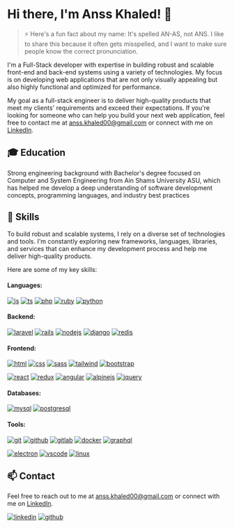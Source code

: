 # Hi there, I'm Anss Khaled! 👋

> ⚡ Here's a fun fact about my name: It's spelled AN-AS, not ANS. I like to share this because it often gets misspelled, and I want to make sure people know the correct pronunciation.

I'm a Full-Stack developer with expertise in building robust and scalable front-end and back-end systems using a variety of technologies. My focus is on developing web applications that are not only visually appealing but also highly functional and optimized for performance.

My goal as a full-stack engineer is to deliver high-quality products that meet my clients' requirements and exceed their expectations. If you're looking for someone who can help you build your next web application, feel free to contact me at [anss.khaled00@gmail.com](mailto:anss.khaled00@gmail.com) or connect with me on [LinkedIn](https://www.linkedin.com/in/ansskfarouk/).

## 🎓 Education
Strong engineering background with Bachelor's degree focused on Computer and System Engineering from Ain Shams University ASU, which has helped me develop a deep understanding of software development concepts, programming languages, and industry best practices

## 🌱 Skills
To build robust and scalable systems, I rely on a diverse set of technologies and tools. I'm constantly exploring new frameworks, languages, libraries, and services that can enhance my development process and help me deliver high-quality products.

Here are some of my key skills:

#### Languages:
  
  [![js](https://skillicons.dev/icons?i=js&theme=dark)](https://developer.mozilla.org/en-US/docs/Web/JavaScript)
  [![ts](https://skillicons.dev/icons?i=ts&theme=dark)](https://www.typescriptlang.org/)
  [![php](https://skillicons.dev/icons?i=php&theme=dark)](https://www.php.net/)
  [![ruby](https://skillicons.dev/icons?i=ruby&theme=dark)](https://www.ruby-lang.org/en/)
  [![python](https://skillicons.dev/icons?i=python&theme=dark)](https://www.python.org/)

#### Backend:

  [![laravel](https://skillicons.dev/icons?i=laravel&theme=dark)](https://laravel.com/)
  [![rails](https://skillicons.dev/icons?i=rails&theme=dark)](https://rubyonrails.org/)
  [![nodejs](https://skillicons.dev/icons?i=nodejs&theme=dark)](https://nodejs.org/en)
  [![django](https://skillicons.dev/icons?i=django&theme=dark)](https://www.djangoproject.com/)
  [![redis](https://skillicons.dev/icons?i=redis&theme=dark)](https://redis.io/)

#### Frontend:

  [![html](https://skillicons.dev/icons?i=html&theme=dark)](https://developer.mozilla.org/en-US/docs/Web/HTML)
  [![css](https://skillicons.dev/icons?i=css&theme=dark)](https://developer.mozilla.org/en-US/docs/Web/CSS)
  [![sass](https://skillicons.dev/icons?i=sass&theme=dark)](https://sass-lang.com/)
  [![tailwind](https://skillicons.dev/icons?i=tailwind&theme=dark)](https://tailwindcss.com/)
  [![bootstrap](https://skillicons.dev/icons?i=bootstrap&theme=dark)](https://getbootstrap.com/)

  [![react](https://skillicons.dev/icons?i=react&theme=dark)](https://react.dev/)
  [![redux](https://skillicons.dev/icons?i=redux&theme=dark)](https://redux.js.org/)
  [![angular](https://skillicons.dev/icons?i=angular&theme=dark)](https://angular.io/)
  [![alpinejs](https://skillicons.dev/icons?i=alpinejs&theme=dark)](https://alpinejs.dev/)
  [![jquery](https://skillicons.dev/icons?i=jquery&theme=dark)](https://jquery.com/)

#### Databases:

  [![mysql](https://skillicons.dev/icons?i=mysql&theme=dark)](https://www.mysql.com/)
  [![postgresql](https://skillicons.dev/icons?i=postgresql&theme=dark)](https://www.postgresql.org/)

#### Tools:

  [![git](https://skillicons.dev/icons?i=git&theme=dark)](https://git-scm.com/)
  [![github](https://skillicons.dev/icons?i=github&theme=dark)](https://github.com/)
  [![gitlab](https://skillicons.dev/icons?i=gitlab&theme=dark)](https://gitlab.com)
  [![docker](https://skillicons.dev/icons?i=docker&theme=dark)](https://www.docker.com/)
  [![graphql](https://skillicons.dev/icons?i=graphql&theme=dark)](https://graphql.org/)

  [![electron](https://skillicons.dev/icons?i=electron&theme=dark)](https://www.electronjs.org/)
  [![vscode](https://skillicons.dev/icons?i=vscode&theme=dark)](https://code.visualstudio.com/)
  [![linux](https://skillicons.dev/icons?i=linux&theme=dark)](https://www.linux.org/)

## 📫 Contact

Feel free to reach out to me at [anss.khaled00@gmail.com](mailto:anss.khaled00@gmail.com) or connect with me on [LinkedIn](https://www.linkedin.com/in/ansskfarouk/).

[![linkedin](https://skillicons.dev/icons?i=linkedin&theme=dark)](https://www.linkedin.com/in/ansskfarouk/)
[![github](https://skillicons.dev/icons?i=github&theme=dark)](https://github.com/AnssKF)
